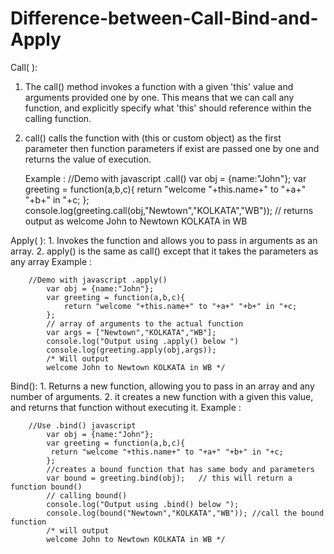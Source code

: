 # Difference-between-Call-Bind-and-Apply
Call( ): 
1. The call() method invokes a function with a given 'this' value and arguments provided one by one. This means that we can call any function, and explicitly specify what 'this' should reference within the calling function.
2. call() calls the function with (this or custom object) as the first parameter then function parameters if exist are passed one by one and returns the value of execution.
	
	Example : 
		//Demo with javascript .call()
			var obj = {name:"John"};
			var greeting = function(a,b,c){
    			return "welcome "+this.name+" to "+a+" "+b+" in "+c;
			};
			console.log(greeting.call(obj,"Newtown","KOLKATA","WB"));
			// returns output as welcome John to Newtown KOLKATA in WB

Apply( ): 
	1. Invokes the function and allows you to pass in arguments as an array.
	2. apply() is the same as call() except that it takes the parameters as any array
	Example : 
		
		//Demo with javascript .apply()
			var obj = {name:"John"};
			var greeting = function(a,b,c){
    			return "welcome "+this.name+" to "+a+" "+b+" in "+c;
			};
			// array of arguments to the actual function
			var args = ["Newtown","KOLKATA","WB"];  
			console.log("Output using .apply() below ")
			console.log(greeting.apply(obj,args));
			/* Will output 
 			welcome John to Newtown KOLKATA in WB */

Bind(): 
	1. Returns a new function, allowing you to pass in an array and any number of arguments.
	2.  it creates a new function with a given this value, and returns that function without executing it.
	Example :
		
		//Use .bind() javascript
			var obj = {name:"John"};
			var greeting = function(a,b,c){
   			 return "welcome "+this.name+" to "+a+" "+b+" in "+c;
			};
			//creates a bound function that has same body and parameters 
			var bound = greeting.bind(obj);   // this will return a function bound()
			// calling bound()
			console.log("Output using .bind() below ");
			console.log(bound("Newtown","KOLKATA","WB")); //call the bound function
			/* will output
			welcome John to Newtown KOLKATA in WB */
